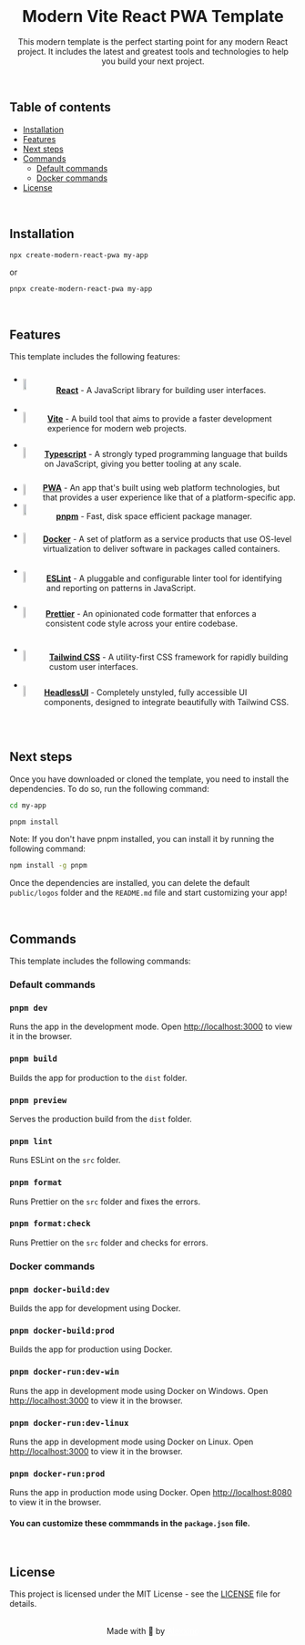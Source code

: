 <div align="center">

<br>

# **Modern** Vite React PWA Template

This modern template is the perfect starting point for any modern React project. It includes the latest and greatest tools and technologies to help you build your next project.

</div>

<br>

## Table of contents

-   [Installation](#installation)
-   [Features](#features)
-   [Next steps](#next-steps)
-   [Commands](#commands)
    -   [Default commands](#default-commands)
    -   [Docker commands](#docker-commands)
-   [License](#license)

<br>

## Installation

```bash
npx create-modern-react-pwa my-app
```

or

```
pnpx create-modern-react-pwa my-app
```

<br>

## Features

This template includes the following features:

<div style="width: 100%">

-   <div style="display: flex; align-items: center; transform: translateY(30%)"><img style="width: 10%; border: none!important; margin-right: 10px; margin-bottom: 20px" src="https://upload.wikimedia.org/wikipedia/commons/thumb/a/a7/React-icon.svg/512px-React-icon.svg.png?20220125121207">

    **[React](https://react.dev/)** - A JavaScript library for building user interfaces.
    </div>

-   <div style="display: flex; align-items: center; transform: translateY(30%)"><img style="width: 10%; border: none!important; margin-right: 10px; margin-bottom: 20px" src="https://raw.githubusercontent.com/alessandrofoglia07/modern-vite-react-app/main/public/logos/vite-logo.png">

    **[Vite](https://vitejs.dev/)** - A build tool that aims to provide a faster development experience for modern web projects.
    </div>

-   <div style="display: flex; align-items: center; transform: translateY(30%)"><img style="width: 10%; border: none!important; margin-right: 10px; margin-bottom: 20px" src="https://raw.githubusercontent.com/alessandrofoglia07/modern-vite-react-app/main/public/logos/ts-logo.png">

    **[Typescript](https://www.typescriptlang.org/)** - A strongly typed programming language that builds on JavaScript, giving you better tooling at any scale.
    </div>

-   <div style="display: flex; align-items: center; transform: translateY(10%); margin-top: 2%"><img style="width: 10%; border: none!important; margin-right: 10px; margin-bottom: 10px" src="https://raw.githubusercontent.com/alessandrofoglia07/modern-vite-react-app/main/public/logos/pwa-logo.png">

    **[PWA](https://developer.mozilla.org/en-US/docs/Web/Progressive_web_apps)** - An app that's built using web platform technologies, but that provides a user experience like that of a platform-specific app.
    </div>

-   <div style="display: flex; align-items: center; transform: translateY(30%); margin-top: -20px"><img style="width: 10%; border: none!important; margin-right: 10px; margin-bottom: 20px" src="https://raw.githubusercontent.com/alessandrofoglia07/modern-vite-react-app/main/public/logos/pnpm-logo.png">

    **[pnpm](https://pnpm.io/)** - Fast, disk space efficient package manager.
    </div>

-   <div style="display: flex; align-items: center; transform: translateY(15%)"><img style="width: 10%; border: none!important; margin-right: 10px; margin-bottom: 20px" src="https://raw.githubusercontent.com/alessandrofoglia07/modern-vite-react-app/main/public/logos/docker-logo.png">

    **[Docker](https://www.docker.com/)** - A set of platform as a service products that use OS-level virtualization to deliver software in packages called containers.
    </div>

-   <div style="display: flex; align-items: center; transform: translateY(25%)"><img style="width: 10%; border: none!important; margin-right: 10px; margin-bottom: 20px" src="https://raw.githubusercontent.com/alessandrofoglia07/modern-vite-react-app/main/public/logos/eslint-logo.svg">

    **[ESLint](https://eslint.org/)** - A pluggable and configurable linter tool for identifying and reporting on patterns in JavaScript.
    </div>

-   <div style="display: flex; align-items: center; transform: translateY(25%)"><img style="width: 10%; border: none!important; margin-right: 10px; margin-bottom: 20px" src="https://external-content.duckduckgo.com/iu/?u=https%3A%2F%2Fbrandslogos.com%2Fwp-content%2Fuploads%2Fimages%2Flarge%2Fprettier-logo.png&f=1&nofb=1&ipt=1c224c986059edaabb2b01cdb02367258fff0b442aa645a1a65d69fe36dfd35b&ipo=images">

    **[Prettier](https://prettier.io/)** - An opinionated code formatter that enforces a consistent code style across your entire codebase.
    </div>

</div>

-   <div style="display: flex; align-items: center; transform: translateY(25%)"><img style="width: 10%; border: none!important; margin-right: 10px; margin-bottom: 20px" src="https://raw.githubusercontent.com/alessandrofoglia07/modern-vite-react-app/main/public/logos/tailwindcss-logo.png">

    **[Tailwind CSS](https://tailwindcss.com/)** - A utility-first CSS framework for rapidly building custom user interfaces.
    </div>

-   <div style="display: flex; align-items: center; transform: translateY(25%)"><img style="width: 10%; border: none!important; margin-right: 10px; margin-bottom: 20px" src="https://raw.githubusercontent.com/alessandrofoglia07/modern-vite-react-app/main/public/logos/headlessui-logo.png">

    **[HeadlessUI](https://headlessui.com/)** - Completely unstyled, fully accessible UI components, designed to integrate beautifully with Tailwind CSS.
    </div>

</div>

<br>
<br>

## Next steps

Once you have downloaded or cloned the template, you need to install the dependencies. To do so, run the following command:

```bash
cd my-app
```

```bash
pnpm install
```

Note: If you don't have pnpm installed, you can install it by running the following command:

```bash
npm install -g pnpm
```

Once the dependencies are installed, you can delete the default `public/logos` folder and the `README.md` file and start customizing your app!

<br>

## Commands

This template includes the following commands:

### Default commands

### `pnpm dev`

Runs the app in the development mode. Open [http://localhost:3000](http://localhost:3000) to view it in the browser.

### `pnpm build`

Builds the app for production to the `dist` folder.

### `pnpm preview`

Serves the production build from the `dist` folder.

### `pnpm lint`

Runs ESLint on the `src` folder.

### `pnpm format`

Runs Prettier on the `src` folder and fixes the errors.

### `pnpm format:check`

Runs Prettier on the `src` folder and checks for errors.

### Docker commands

### `pnpm docker-build:dev`

Builds the app for development using Docker.

### `pnpm docker-build:prod`

Builds the app for production using Docker.

### `pnpm docker-run:dev-win`

Runs the app in development mode using Docker on Windows. Open [http://localhost:3000](http://localhost:3000) to view it in the browser.

### `pnpm docker-run:dev-linux`

Runs the app in development mode using Docker on Linux. Open [http://localhost:3000](http://localhost:3000) to view it in the browser.

### `pnpm docker-run:prod`

Runs the app in production mode using Docker. Open [http://localhost:8080](http://localhost:8080) to view it in the browser.

#### You can customize these commmands in the `package.json` file.

<br>

## License

This project is licensed under the MIT License - see the [LICENSE](LICENSE) file for details.

<br>

<div align="center">
    Made with 💜 by <a href="https://github.com/alessandrofoglia07" style="color: white; text-decoration: underline;">Alexxino</a>
</div>
